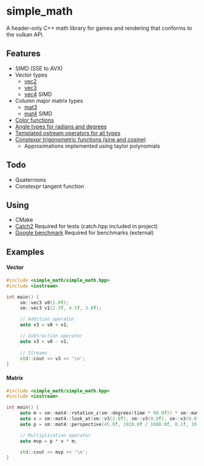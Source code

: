 # simple_math
A header-only C++ math library for games and rendering that conforms to the vulkan API.

## Features
- SIMD (SSE to AVX)
- Vector types 
     - [vec2](include/simple_math/vec2.hpp) 
     - [vec3](include/simple_math/vec3.hpp) 
     - [vec4](include/simple_math/vec4.hpp) SIMD
- Column major matrix types 
     - [mat3](include/simple_math/mat3.hpp)
     - [mat4](include/simple_math/mat4.hpp) SIMD
- [Color functions](include/simple_math/color.hpp)
- [Angle types for radians and degrees](include/simple_math/common.hpp)
- [Templated ostream operators for all types](include/simple_math/io.hpp)
- [Constexpr trigonometric functions (sine and cosine)](include/simple_math/utility.hpp)
     - Approximations implemented using taylor polynomials

## Todo
- Quaternions
- Constexpr tangent function

## Using
- CMake
- [Catch2](https://github.com/catchorg/Catch2) Required for tests (catch.hpp included in project)
- [Google benchmark](https://github.com/google/benchmark) Required for benchmarks (external)

## Examples
#### Vector 
```c++
#include <simple_math/simple_math.hpp>
#include <iostream>

int main() {
     sm::vec3 v0(1.0f);
     sm::vec3 v1(2.3f, 4.5f, 3.0f);

     // Addition operator
     auto v3 = v0 + v1;

     // Subtraction operator
     auto v3 = v0 - v1;
    
     // Streams
     std::cout << v3 << '\n';
}
```

#### Matrix
```c++
#include <simple_math/simple_math.hpp>
#include <iostream>

int main() {
     auto m = sm::mat4::rotation_z(sm::degrees(time * 90.0f)) * sm::mat4::translation(2.0f, 3.0f, 4.0f);
     auto v = sm::mat4::look_at(sm::v3(2.0f), sm::v3(0.0f), sm::v3(0.0f, 0.0f, 1.0f));
     auto p = sm::mat4::perspective(45.0f, 1920.0f / 1080.0f, 0.1f, 10.0f);

     // Multiplication operator
     auto mvp = p * v * m;

     std::cout << mvp << '\n';
}
```
